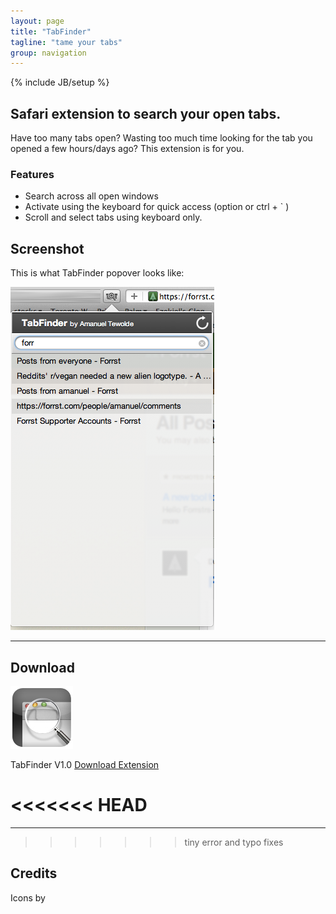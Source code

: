 ```yaml
---
layout: page
title: "TabFinder"
tagline: "tame your tabs"
group: navigation
---
```

{% include JB/setup %}

## Safari extension to search your open tabs.

Have too many tabs open? Wasting too much time looking for the tab you opened a few hours/days ago? This extension is for you.

### Features
 * Search across all open windows
 * Activate using the keyboard for quick access (option or ctrl + &#96; )
 * Scroll and select tabs using keyboard only.

## Screenshot
This is what TabFinder popover looks like:

![image](original.png)

--- 

## Download
[![image](TabFinderIcon.png)](TabFinder.safariextz)

TabFinder V1.0 [Download Extension](TabFinder.safariextz)

<<<<<<< HEAD
=======
--- 

>>>>>>> tiny error and typo fixes
## Credits

Icons by 



